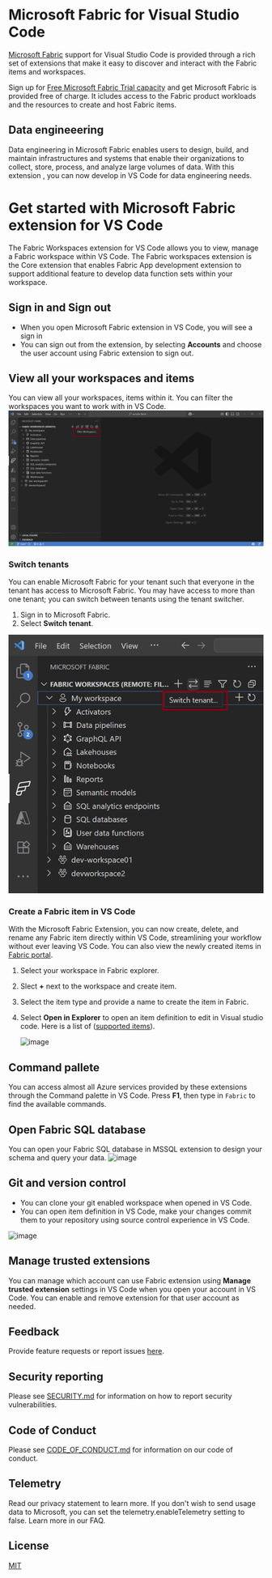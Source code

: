 # Microsoft Fabric for Visual Studio Code

[Microsoft Fabric](https://learn.microsoft.com/fabric/) support for Visual Studio Code is provided through a rich set of extensions that make it easy to discover and interact with the Fabric items and workspaces.

Sign up for [Free Microsoft Fabric Trial capacity](https://learn.microsoft.com/fabric/get-started/fabric-trial#start-the-fabric-capacity-trial) and get Microsoft Fabric is provided free of charge.  It icludes access to the Fabric product workloads and the resources to create and host Fabric items. 

## Data engineeering
Data engineering in Microsoft Fabric enables users to design, build, and maintain infrastructures and systems that enable their organizations to collect, store, process, and analyze large volumes of data. With this extension , you can now develop in VS Code for data engineering needs. 

# Get started with Microsoft Fabric extension for VS Code
The Fabric Workspaces extension for VS Code allows you to view, manage a Fabric workspace within VS Code. The Fabric workspaces extension is the Core extension that enables Fabric App development extension to support additional feature to develop data function sets within your workspace.

## Sign in and Sign out
- When you open Microsoft Fabric extension in VS Code, you will see a sign in 
- You can sign out from the extension, by selecting **Accounts** and choose the user account using Fabric extension to sign out. 

## View all your workspaces and items 

You can view all your workspaces, items within it. You can filter the workspaces you want to work with in VS Code. 
![image](/docs/images/readme/manage-workspace.png)


### Switch tenants

You can enable Microsoft Fabric for your tenant  such that everyone in the tenant has access to Microsoft Fabric. You may have access to more than one tenant; you can switch between tenants using the tenant switcher.

1. Sign in to Microsoft Fabric.
2. Select **Switch tenant**.
   
![image](/docs/images/readme/switch-tenant.png)

  
### Create a Fabric item in VS Code

With the Microsoft Fabric Extension, you can now create, delete, and rename any Fabric item directly within VS Code, streamlining your workflow without ever leaving VS Code. You can also view the newly created items in [Fabric portal](https://app.fabric.microsoft.com).

1. Select your workspace in Fabric explorer. 
2. Slect **+** next to the workspace and create item.
3. Select the item type and provide a name to create the item in Fabric. 
4. Select **Open in Explorer** to open an item definition to edit in Visual studio code. Here is a list of ([supported items](/rest/api/fabric/articles/item-management/definitions/item-definition-overview)).

   ![image](/docs/images/readme/open-and-publish-notebook.gif)

## Command pallete  
You can access almost all Azure services provided by these extensions through the Command palette in VS Code. Press **F1**, then type in `Fabric` to find the available commands.


## Open Fabric SQL database 
You can open your Fabric SQL database in MSSQL extension to design your schema and query your data. 
![image](/docs/images/readme/open-sql-database.gif)

## Git and version control 
- You can clone your git enabled workspace when opened in VS Code. 
- You can open item definition in VS Code, make your changes commit them to your repository using source control experience in VS Code. 

![image](/docs/images/readme/git-user-datafunction.gif)


## Manage trusted extensions

You can manage which account can use Fabric extension using **Manage trusted extension** settings in VS Code when you open your account in VS Code. You can enable and remove extension for that user account as needed. 

## Feedback 
Provide feature requests or report issues [here](https://github.com/microsoft/vscode-fabric/issues/new).


## Security reporting

Please see [SECURITY.md](SECURITY.md) for information on how to report security vulnerabilities.

## Code of Conduct

Please see [CODE_OF_CONDUCT.md](CODE_OF_CONDUCT.md) for information on our code of conduct.

## Telemetry 
Read our privacy statement to learn more. If you don't wish to send usage data to Microsoft, you can set the telemetry.enableTelemetry setting to false. Learn more in our FAQ.

## License

[MIT](LICENSE)
